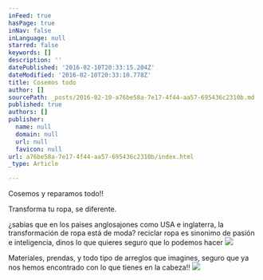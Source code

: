 ```yaml
---
inFeed: true
hasPage: true
inNav: false
inLanguage: null
starred: false
keywords: []
description: ''
datePublished: '2016-02-10T20:33:15.204Z'
dateModified: '2016-02-10T20:33:10.778Z'
title: Cosemos todo
author: []
sourcePath: _posts/2016-02-10-a76be58a-7e17-4f44-aa57-695436c2310b.md
published: true
authors: []
publisher:
  name: null
  domain: null
  url: null
  favicon: null
url: a76be58a-7e17-4f44-aa57-695436c2310b/index.html
_type: Article

---
```

Cosemos y reparamos todo!!

Transforma tu ropa, se diferente.

¿sabias que en los paises anglosajones como USA e inglaterra, la transformación de ropa está de moda? reciclar ropa es sinonimo de pasión e inteligencia,  dinos  lo que quieres seguro que lo podemos hacer
![](https://the-grid-user-content.s3-us-west-2.amazonaws.com/41526747-c23f-42ea-84cc-5dcc029d3073.jpg)

Materiales, prendas, y todo tipo de arreglos que imagines,  seguro que ya nos hemos encontrado con lo que tienes en la cabeza!!
![](https://the-grid-user-content.s3-us-west-2.amazonaws.com/b409f1f8-bbb9-4ece-a6ec-d6b7692415c9.jpg)